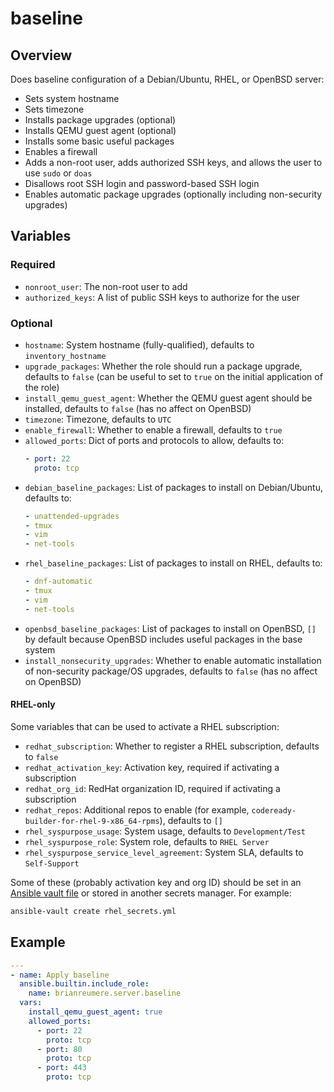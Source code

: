 # baseline

## Overview

Does baseline configuration of a Debian/Ubuntu, RHEL, or OpenBSD server:

- Sets system hostname
- Sets timezone
- Installs package upgrades (optional)
- Installs QEMU guest agent (optional)
- Installs some basic useful packages
- Enables a firewall
- Adds a non-root user, adds authorized SSH keys, and allows the user to use `sudo` or `doas`
- Disallows root SSH login and password-based SSH login
- Enables automatic package upgrades (optionally including non-security upgrades)

## Variables

### Required

- `nonroot_user`: The non-root user to add
- `authorized_keys`: A list of public SSH keys to authorize for the user

### Optional

- `hostname`: System hostname (fully-qualified), defaults to `inventory_hostname`
- `upgrade_packages`: Whether the role should run a package upgrade, defaults to `false` (can be useful to set to `true` on the initial application of the role)
- `install_qemu_guest_agent`: Whether the QEMU guest agent should be installed, defaults to `false` (has no affect on OpenBSD)
- `timezone`: Timezone, defaults to `UTC`
- `enable_firewall`: Whether to enable a firewall, defaults to `true`
- `allowed_ports`: Dict of ports and protocols to allow, defaults to:
    ```yaml
    - port: 22
      proto: tcp
    ```
- `debian_baseline_packages`: List of packages to install on Debian/Ubuntu, defaults to:
    ```yaml
    - unattended-upgrades
    - tmux
    - vim
    - net-tools
    ```
- `rhel_baseline_packages`: List of packages to install on RHEL, defaults to:
    ```yaml
    - dnf-automatic
    - tmux
    - vim
    - net-tools
    ```
- `openbsd_baseline_packages`: List of packages to install on OpenBSD, `[]` by default because OpenBSD includes useful packages in the base system
- `install_nonsecurity_upgrades`: Whether to enable automatic installation of non-security package/OS upgrades, defaults to `false` (has no affect on OpenBSD)

#### RHEL-only

Some variables that can be used to activate a RHEL subscription:

- `redhat_subscription`: Whether to register a RHEL subscription, defaults to `false`
- `redhat_activation_key`: Activation key, required if activating a subscription
- `redhat_org_id`: RedHat organization ID, required if activating a subscription
- `redhat_repos`: Additional repos to enable (for example, `codeready-builder-for-rhel-9-x86_64-rpms`), defaults to `[]`
- `rhel_syspurpose_usage`: System usage, defaults to `Development/Test`
- `rhel_syspurpose_role`: System role, defaults to `RHEL Server`
- `rhel_syspurpose_service_level_agreement`: System SLA, defaults to `Self-Support`

Some of these (probably activation key and org ID) should be set in an [Ansible vault file](https://docs.ansible.com/ansible/latest/vault_guide/vault_encrypting_content.html#encrypting-files-with-ansible-vault) or stored in another secrets manager. For example:

```sh
ansible-vault create rhel_secrets.yml
```

## Example

```yaml
---
- name: Apply baseline
  ansible.builtin.include_role:
    name: brianreumere.server.baseline
  vars:
    install_qemu_guest_agent: true
    allowed_ports:
      - port: 22
        proto: tcp
      - port: 80
        proto: tcp
      - port: 443
        proto: tcp
```
